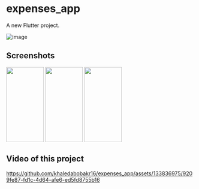 # expenses_app

A new Flutter project.

![image](https://github.com/khaledabobakr16/expenses_app/assets/133836975/0d892528-f9a3-4107-b78c-411c44a10edd)


## Screenshots

<p float="left">
<img src="https://github.com/khaledabobakr16/expenses_app/assets/133836975/0246e051-2584-4dc2-9ffd-1043da45f409" width="100" height="200"/>
<img src="https://github.com/khaledabobakr16/expenses_app/assets/133836975/0460247c-3e23-41ce-b370-55b42e73d6e6" width="100" height="200"/>
<img src="https://github.com/khaledabobakr16/expenses_app/assets/133836975/9e7d41f9-1568-4fb1-860b-dbc9bccd109e" width="100" height="200"/> 
</p>

## Video of this project


https://github.com/khaledabobakr16/expenses_app/assets/133836975/9209fe87-fd1c-4d64-afe6-ed5fd8755b16

